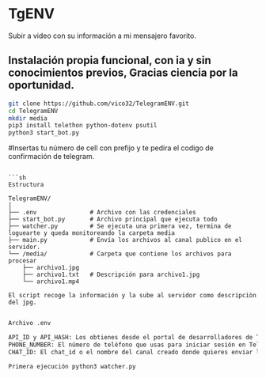 # TgENV
Subir a video con su información a mi mensajero favorito.
## Instalación propia funcional, con ia y sin conocimientos previos, Gracias ciencia por la oportunidad.

```sh
git clone https://github.com/vico32/TelegramENV.git
cd TelegramENV
mkdir media
pip3 install telethon python-dotenv psutil
python3 start_bot.py
```
#Insertas tu número de cell con prefijo y te pedira el codigo de confirmación de telegram.
```

```sh
Estructura

TelegramENV/
│
├── .env               # Archivo con las credenciales
├── start_bot.py       # Archivo principal que ejecuta todo
├── watcher.py         # Se ejecuta una primera vez, termina de loguearte y queda monitoreando la carpeta media
├── main.py            # Envía los archivos al canal publico en el servidor.
└── /media/            # Carpeta que contiene los archivos para procesar
    ├── archivo1.jpg
    ├── archivo1.txt   # Descripción para archivo1.jpg
    └── archivo1.mp4

El script recoge la información y la sube al servidor como descripciòn del jpg.
```
```sh

Archivo .env

API_ID y API_HASH: Los obtienes desde el portal de desarrolladores de Telegram (my.telegram.org).
PHONE_NUMBER: El número de teléfono que usas para iniciar sesión en Telegram (formato internacional con el prefijo).
CHAT_ID: El chat_id o el nombre del canal creado donde quieres enviar los archivos (tiene que ser publico).

Primera ejecución python3 watcher.py

```
